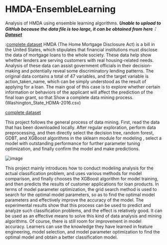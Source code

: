 # HMDA-EnsembleLearning
Analysis of HMDA using ensemble learning algorithms.
***Unable to upload to GitHub because the data file is too large, it can be obtained from here：[Dataset](https://www.dropbox.com/s/6e9xy2dag8o3kph/Washington_State_HDMA-2016.csv?dl=0)***

:[complete dataset](https://www.kaggle.com/datasets/miker400/washington-state-home-mortgage-hdma2016)
HMDA (The Home Mortgage Disclosure Act) is a bill in the United States, which stipulates that financial institutions must disclose the data of mortgage loans to the whole society. These data help show whether lenders are serving customers with real housing-related needs. Analysis of these data can assist government officials in their decision-making and potentially reveal some discriminatory lending patterns. The original data contains a total of 47 variables, and the target variable is action_taken_name, which can be simply understood as the result of applying for a loan. The main goal of this case is to explore whether certain information or behaviors of the applicant will affect the prediction of the final loan grant, so that Show a complete data mining process. (Washington_State_HDMA-2016.csv)


[complete dataset](https://www.kaggle.com/datasets/miker400/washington-state-home-mortgage-hdma2016)

This project follows the general process of data mining. First, read the data that has been downloaded locally. After regular exploration, perform data preprocessing, and then directly select the decision tree, random forest, GDBT, and XGBoost algorithms in the sklearn module for modeling , select a model with outstanding performance for further parameter tuning optimization, and finally confirm the model and make predictions.

![image](https://user-images.githubusercontent.com/68887123/225375182-3efdb644-3ad7-4d55-9933-609b82569e07.png)


This project mainly introduces how to conduct modeling analysis for the actual classification problem, and uses various methods for model comparison, and finally chooses the XGBoost algorithm for model training, and then predicts the results of customer applications for loan products. In terms of model parameter optimization, the grid search method is used to search for the optimal model parameters, so as to find the optimal model parameters and effectively improve the accuracy of the model. The experimental results show that this process can be used to predict and analyze such classification problems, and the effect is relatively good. It can be used as an effective means to solve this kind of data analysis and mining algorithms. Of course, there is still room for improvement in model accuracy. Learners can use the knowledge they have learned in feature engineering, model selection, and model parameter optimization to find the optimal model and obtain a better classification model.
